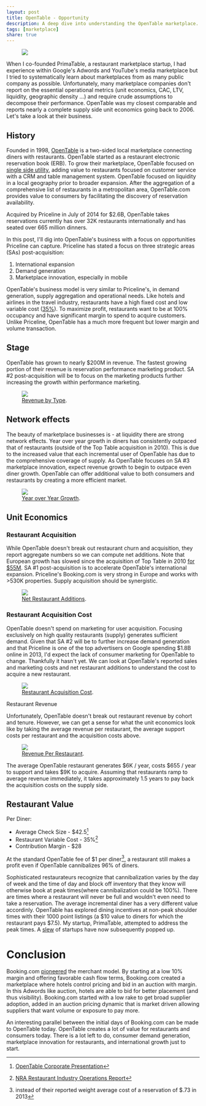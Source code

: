 ```yaml
---
layout: post
title: OpenTable - Opportunity
description: A deep dive into understanding the OpenTable marketplace.
tags: [marketplace]
share: true
---
```


<figure>
  <img src="{{ site.url }}/images/opentable.jpg" />
</figure>

When I co-founded PrimaTable, a restaurant marketplace startup, I had experience within Google's Adwords and YouTube's media marketplace but I tried to systematically learn about marketplaces from as many public company as possible.  Unfortunately, many marketplace companies don't report on the essential operational metrics (unit economics, CAC, LTV, liquidity, geographic density ...) and require crude assumptions to decompose their performance.  OpenTable was my closest comparable and reports nearly a complete supply side unit economics going back to 2006.  Let's take a look at their business.

## History

Founded in 1998, [OpenTable](http://www.opentable.com/) is a two-sided local marketplace connecting diners with restaurants.  OpenTable started as a restaurant electronic reservation book (ERB).  To grow their marketplace, OpenTable focused on [single side utility](http://correlatedcausation.com/marketplace-liquidity/), adding value to restaurants focused on customer service with a CRM and table management system.  OpenTable focused on liquidity in a local geography prior to broader expansion.  After the aggregation of a comprehensive list of restaurants in a metropolitan area, OpenTable.com provides value to consumers by facilitating the discovery of reservation availability.

Acquired by Priceline in July of 2014 for $2.6B, OpenTable takes reservations currently has over 32K restaurants internationally and has seated over 665 million dinners.

In this post, I'll dig into OpenTable's business with a focus on opportunities Priceline can capture.  Priceline has stated a focus on three strategic areas (SAs) post-acquisition:

1. International expansion
2. Demand generation
3. Marketplace innovation, especially in mobile

OpenTable's business model is very similar to Priceline's, in demand generation, supply aggregation and operational needs.  Like hotels and airlines in the travel industry, restaurants have a high fixed cost and low variable cost ([35%](http://www.restaurant.org/News-Research/Research/Operations-Report)).  To maximize profit, restaurants want to be at 100% occupancy and have significant margin to spend to acquire customers.  Unlike Priceline, OpenTable has a much more frequent but lower margin and volume transaction.

## Stage

OpenTable has grown to nearly $200M in revenue. The fastest growing portion of their revenue is reservation performance marketing product.  SA #2 post-acquisition will be to focus on the marketing products further increasing the growth within performance marketing.

<figure>
  <a href="{{ site.url }}/images/marketplace/opentable/rev by type.png"><img src="{{ site.url }}/images/marketplace/opentable/rev by type.png" /></a>
  <figcaption><a href="{{ site.url }}/images/marketplace/opentable/rev by type.png" title="Revenue by Type">Revenue by Type</a>.</figcaption>
</figure>

## Network effects

The beauty of marketplace businesses is - at liquidity there are strong network effects.  Year over year growth in diners has consistently outpaced that of restaurants (outside of the Top Table acquisition in 2010).  This is due to the increased value that each incremental user of OpenTable has due to the comprehensive coverage of supply.  As OpenTable focuses on SA #3 marketplace innovation, expect revenue growth to begin to outpace even diner growth.  OpenTable can offer additional value to both consumers and restaurants by creating a more efficient market.

<figure>
  <a href="{{ site.url }}/images/marketplace/opentable/rev by type.png"><img src="{{ site.url }}/images/marketplace/opentable/yoy growth.png" /></a>
  <figcaption><a href="{{ site.url }}/images/marketplace/opentable/yoy growth.png" title="Year over Year Growth">Year over Year Growth</a>.</figcaption>
</figure>

## Unit Economics

### Restaurant Acquisition

While OpenTable doesn't break out restaurant churn and acquisition, they report aggregate numbers so we can compute net additions.  Note that European growth has slowed since the acquisition of Top Table in 2010 [for $55M](http://gigaom.com/2010/09/15/opentable-buys-toptable-com-for-55-million/).  SA #1 post-acquisition is to accelerate OpenTable's international expansion.  Priceline's Booking.com is very strong in Europe and works with >530K properties.  Supply acquisition should be synergistic.

<figure>
  <a href="{{ site.url }}/images/marketplace/opentable/net restaurant adds.png"><img src="{{ site.url }}/images/marketplace/opentable/net restaurant adds.png" /></a>
  <figcaption><a href="{{ site.url }}/images/marketplace/opentable/net restaurant adds.png" title="Net Restaurant Additions">Net Restaurant Additions</a>.</figcaption>
</figure>

### Restaurant Acquisition Cost

OpenTable doesn't spend on marketing for user acquisition. Focusing exclusively on high quality restaurants (supply)  generates sufficient demand.  Given that SA #2 will be to further increase demand generation and that Priceline is one of the top advertisers on Google spending $1.8B online in 2013, I'd expect the lack of consumer marketing for OpenTable to change.  Thankfully it hasn't yet.  We can look at OpenTable's reported sales and marketing costs and net restaurant additions to understand the cost to acquire a new restaurant.

<figure>
  <a href="{{ site.url }}/images/marketplace/opentable/restaurant cac.png"><img src="{{ site.url }}/images/marketplace/opentable/restaurant cac.png" /></a>
  <figcaption><a href="{{ site.url }}/images/marketplace/opentable/restaurant cac.png" title="Restaurant Acquisition Cost">Restaurant Acquisition Cost</a>.</figcaption>
</figure>

Restaurant Revenue

Unfortunately, OpenTable doesn't break out restaurant revenue by cohort and tenure.  However, we can get a sense for what the unit economics look like by taking the average revenue per restaurant, the average support costs per restaurant and the acquisition costs above.

<figure>
  <a href="{{ site.url }}/images/marketplace/opentable/rev per restaurant.png"><img src="{{ site.url }}/images/marketplace/opentable/rev per restaurant.png" /></a>
  <figcaption><a href="{{ site.url }}/images/marketplace/opentable/rev per restaurant.png" title="Revenue Per Restaurant">Revenue Per Restaurant</a>.</figcaption>
</figure>

The average OpenTable restaurant generates $6K / year, costs $655 / year to support and takes $9K to acquire.  Assuming that restaurants ramp to average revenue immediately, it takes approximately 1.5 years to pay back the acquisition costs on the supply side.

## Restaurant Value

Per Diner:
 * Average Check Size  - $42.5[^1]
 * Restaurant Variable Cost - 35%[^2]
 * Contribution Margin - $28

At the standard OpenTable fee of $1 per diner[^3], a restaurant still makes a profit even if OpenTable cannibalizes 96% of diners.

Sophisticated restaurateurs recognize that cannibalization varies by the day of week and the time of day and block off inventory that they know will otherwise book at peak times(where cannibalization could be 100%).  There are times where a restaurant will never be full and wouldn't even need to take a reservation.  The average incremental diner has a very different value accordinly.  OpenTable has explored dining incentives at non-peak shoulder times with their 1000 point listings (a $10 value to diners for which the restaurant pays $7.5).  My startup, PrimaTable, attempted to address the peak times.  A [slew](http://fortune.com/2014/09/03/opentable-dinematic-tablesweep-restaurant-reservation-service/) of startups have now subsequently popped up.

# Conclusion

Booking.com [pioneered](http://skift.com/2012/06/25/how-booking-com-conquered-world/) the merchant model.  By  starting at a low 10% margin and offering favorable cash flow terms, Booking.com created a marketplace where hotels control pricing and bid in an auction with margin.  In this Adwords like auction, hotels are able to bid for better placement (and thus visibility).  Booking.com started with a low rake to get broad supplier adoption, added in an auction pricing dynamic that is market driven allowing suppliers that want volume or exposure to pay more.

An interesting parallel between the initial days of Booking.com can be made to OpenTable today.  OpenTable creates a lot of value for restaurants and consumers today.  There is a lot left to do, consumer demand generation, marketplace innovation for restaurants, and international growth just to start.

[^1]: [OpenTable Corporate Presentation](http://files.shareholder.com/downloads/ABEA-2TKK09/0x0x750629/09e2ff42-91ea-4b5f-845e-350faecc8fd0/OpenTable%20Corporate%20Presentation%20(Q1%202014)%20FINAL.pdf)
[^2]: [NRA Restaurant Industry Operations Report](http://imis.restaurant.org/store/detail.aspx?id=OPSRPT2013)
[^3]: instead of their reported weight average cost of a reservation of $.73 in 2013





